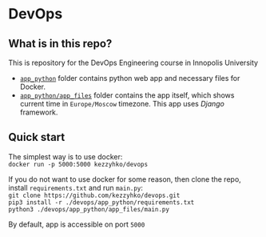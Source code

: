 # DevOps



## What is in this repo?

This is repository for the DevOps Engineering course in Innopolis University

* [`app_python`](app_python) folder contains python web app and necessary files for Docker.
* [`app_python/app_files`](app_python/app_files) folder contains the app itself, which shows current time in `Europe/Moscow` timezone. This app uses *Django* framework.



## Quick start

The simplest way is to use docker:  
`docker run -p 5000:5000 kezzyhko/devops`

If you do not want to use docker for some reason, then clone the repo, install `requirements.txt` and run `main.py`:  
`git clone https://github.com/kezzyhko/devops.git`  
`pip3 install -r ./devops/app_python/requirements.txt`  
`python3 ./devops/app_python/app_files/main.py`  

By default, app is accessible on port `5000`
